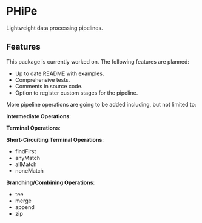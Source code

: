 # PHiPe
Lightweight data processing pipelines.

## Features
This package is currently worked on. The following features are planned:

- Up to date README with examples.
- Comprehensive tests.
- Comments in source code.
- Option to register custom stages for the pipeline.

More pipeline operations are going to be added including, but not limited to:

**Intermediate Operations**:

**Terminal Operations**:

**Short-Circuiting Terminal Operations**:
- findFirst
- anyMatch
- allMatch
- noneMatch

**Branching/Combining Operations**:
- tee
- merge
- append
- zip